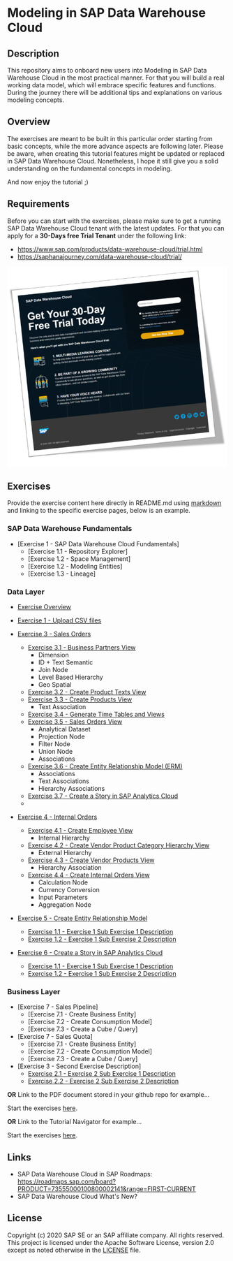 # Modeling in SAP Data Warehouse Cloud
## Description

This repository aims to onboard new users into Modeling in SAP Data Warehouse Cloud in the most practical manner. For that you will build a real working data model, which will embrace specific features and functions. During the journey there will be additional tips and explanations on various modeling concepts.

## Overview

The exercises are meant to be built in this particular order starting from basic concepts, while the more advance aspects are following later. 
Please be aware, when creating this tutorial features might be updated or replaced in SAP Data Warehouse Cloud. 
Nonetheless, I hope it still give you a solid understanding on the fundamental concepts in modeling. 

And now enjoy the tutorial ;) 


## Requirements
Before you can start with the exercises, please make sure to get a running SAP Data Warehouse Cloud tenant with the latest updates.
For that you can apply for a **30-Days free Trial Tenant** under the following link:
- https://www.sap.com/products/data-warehouse-cloud/trial.html
- https://saphanajourney.com/data-warehouse-cloud/trial/

[![DWC_Free_Trial](/images/FreeDWCTrial.png)](https://saphanajourney.com/data-warehouse-cloud/trial/)

## Exercises

Provide the exercise content here directly in README.md using [markdown](https://guides.github.com/features/mastering-markdown/) and linking to the specific exercise pages, below is an example.

### SAP Data Warehouse Fundamentals
- [Exercise 1 - SAP Data Warehouse Cloud Fundamentals]
    - [Exercise 1.1 - Repository Explorer]
    - [Exercise 1.2 - Space Management]
    - [Exercise 1.2 - Modeling Entities]
    - [Exercise 1.3 - Lineage]

### Data Layer
- [Exercise Overview](exercises/overview/)

- [Exercise 1 - Upload CSV files](exercises/ex1/)
 
- [Exercise 3 - Sales Orders](exercises/ex3/)  
    - [Exercise 3.1 - Business Partners View](exercises/ex1#exercise-11-sub-exercise-1-description)
        - Dimension
        - ID + Text Semantic
        - Join Node  
        - Level Based Hierarchy 
        - Geo Spatial
    - [Exercise 3.2 - Create Product Texts View](exercises/ex1#exercise-11-sub-exercise-1-description)
    - [Exercise 3.3 - Create Products View](exercises/ex1#exercise-11-sub-exercise-1-description)
        - Text Association   
    - [Exercise 3.4 - Generate Time Tables and Views](exercises/ex3#generate-time-dimension)
    - [Exercise 3.5 - Sales Orders View](exercises/ex1#exercise-11-sub-exercise-1-description)
        - Analytical Dataset
        - Projection Node
        - Filter Node
        - Union Node
        - Associations
    - [Exercise 3.6 - Create Entity Relationship Model (ERM)](exercises/ex1#exercise-11-sub-exercise-1-description)
        - Associations
        - Text Associations
        - Hierarchy Associations
    - [Exercise 3.7 - Create a Story in SAP Analytics Cloud](exercises/ex1#exercise-11-sub-exercise-1-description)
    - 
- [Exercise 4 - Internal Orders](exercises/ex4/)
    - [Exercise 4.1 - Create Employee View](exercises/ex4#create-employee-view)
        - Internal Hierarchy  
    - [Exercise 4.2 - Create Vendor Product Category Hierarchy View](exercises/ex4#create-vendor-product-category-hierarchy-view)
        - External Hierarchy  
    - [Exercise 4.3 - Create Vendor Products View](exercises/ex4#create-vendor-products-view)
        - Hierarchy Association  
    - [Exercise 4.4 - Create Internal Orders View](exercises/ex4#create-internal-orders-view)
        - Calculation Node
        - Currency Conversion
        - Input Parameters
        - Aggregation Node
- [Exercise 5 - Create Entity Relationship Model](exercises/ex1/)
    - [Exercise 1.1 - Exercise 1 Sub Exercise 1 Description](exercises/ex1#exercise-11-sub-exercise-1-description)
    - [Exercise 1.2 - Exercise 1 Sub Exercise 2 Description](exercises/ex1#exercise-12-sub-exercise-2-description)
- [Exercise 6 - Create a Story in SAP Analytics Cloud](exercises/ex1/)
    - [Exercise 1.1 - Exercise 1 Sub Exercise 1 Description](exercises/ex1#exercise-11-sub-exercise-1-description)
    - [Exercise 1.2 - Exercise 1 Sub Exercise 2 Description](exercises/ex1#exercise-12-sub-exercise-2-description)



### Business Layer
- [Exercise 7 - Sales Pipeline]
    - [Exercise 7.1 - Create Business Entity]
    - [Exercise 7.2 - Create Consumption Model]
    - [Exercise 7.3 - Create a Cube / Query]
- [Exercise 7 - Sales Quota]
    - [Exercise 7.1 - Create Business Entity]
    - [Exercise 7.2 - Create Consumption Model]
    - [Exercise 7.3 - Create a Cube / Query]
- [Exercise 3 - Second Exercise Description]
    - [Exercise 2.1 - Exercise 2 Sub Exercise 1 Description](exercises/ex2#exercise-21-sub-exercise-1-description)
    - [Exercise 2.2 - Exercise 2 Sub Exercise 2 Description](exercises/ex2#exercise-22-sub-exercise-2-description)


**OR** Link to the PDF document stored in your github repo for example...

Start the exercises [here](exercises/myPDFDoc.pdf).
    
**OR** Link to the Tutorial Navigator for example...

Start the exercises [here](https://developers.sap.com/tutorials/abap-environment-trial-onboarding.html).

## Links
- SAP Data Warehouse Cloud in SAP Roadmaps: https://roadmaps.sap.com/board?PRODUCT=73555000100800002141&range=FIRST-CURRENT
- SAP Data Warehouse Cloud What's New?

## License
Copyright (c) 2020 SAP SE or an SAP affiliate company. All rights reserved. This project is licensed under the Apache Software License, version 2.0 except as noted otherwise in the [LICENSE](LICENSES/Apache-2.0.txt) file.
